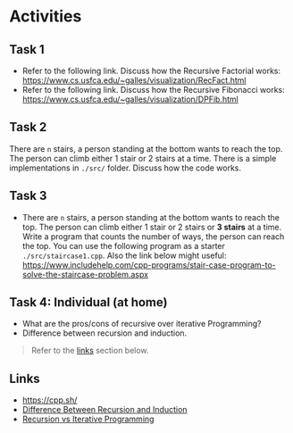 # Activities

## Task 1

- Refer to the following link. Discuss how the
  Recursive Factorial works:
  https://www.cs.usfca.edu/~galles/visualization/RecFact.html
- Refer to the following link. Discuss how the Recursive Fibonacci works:
  https://www.cs.usfca.edu/~galles/visualization/DPFib.html

## Task 2

There are `n` stairs, a person standing at the bottom wants to reach the top. The person can climb either 1 stair or 2 stairs at a time. There is a simple implementations in `./src/` folder. Discuss how the code works.

## Task 3

- There are `n` stairs, a person standing at the bottom wants to reach the top. The person can climb either 1 stair or 2 stairs or **3 stairs** at a time. Write a program that counts the number of ways, the person can reach the top. You can use the following program as a starter `./src/staircase1.cpp`. Also the link below might useful:
  https://www.includehelp.com/cpp-programs/stair-case-program-to-solve-the-staircase-problem.aspx

## Task 4: Individual (at home)

- What are the pros/cons of recursive over iterative Programming?
- Difference between recursion and induction.

> Refer to the [links](#links) section below.

## Links

- https://cpp.sh/
- [Difference Between Recursion and Induction](https://www.geeksforgeeks.org/difference-between-recursion-and-induction/)
- [Recursion vs Iterative Programming](https://www.softwaretestinghelp.com/recursion-in-cpp/)
